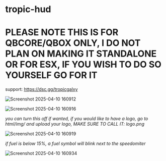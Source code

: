 # tropic-hud

# PLEASE NOTE THIS IS FOR QBCORE/QBOX ONLY, I DO NOT PLAN ON MAKING IT STANDALONE OR FOR ESX, IF YOU WISH TO DO SO YOURSELF GO FOR IT

support: https://dsc.gg/tropicgalxy

![Screenshot 2025-04-10 160912](https://github.com/user-attachments/assets/0afaf1fb-5cc5-4f66-a6bb-fea41bd87217)

![Screenshot 2025-04-10 160916](https://github.com/user-attachments/assets/d3e5415d-40bd-4dd9-bcd7-a024fb197b24)

*you can turn this off if wanted, if you would like to have a logo, go to html/img/ and upload your logo, MAKE SURE TO CALL IT: logo.png*

![Screenshot 2025-04-10 160919](https://github.com/user-attachments/assets/3087a3f7-9405-4ec2-a826-6d2ae9c23c61)

*if fuel is below 15%, a fuel symbol will blink next to the speedomiter*

![Screenshot 2025-04-10 160934](https://github.com/user-attachments/assets/3e2492d4-5379-43c9-a792-ddf775404328)



